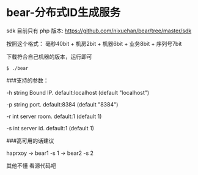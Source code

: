 bear-分布式ID生成服务
============

sdk 目前只有 php 版本:
https://github.com/nixuehan/bear/tree/master/sdk


按照这个格式： 毫秒40bit + 机房2bit + 机器6bit + 业务8bit + 序列号7bit

下载符合自己机器的版本，运行即可


    $ ./bear


###支持的参数：

  -h string
    	Bound IP. default:localhost (default "localhost")

  -p string
    	port. default:8384 (default "8384")

  -r int
    	server room. default:1 (default 1)

  -s int
    	server id. default:1 (default 1)



 ###高可用的话建议

 haprxoy	->  bear1 -s 1
 			->  bear2 -s 2


 其他不懂 看源代码吧